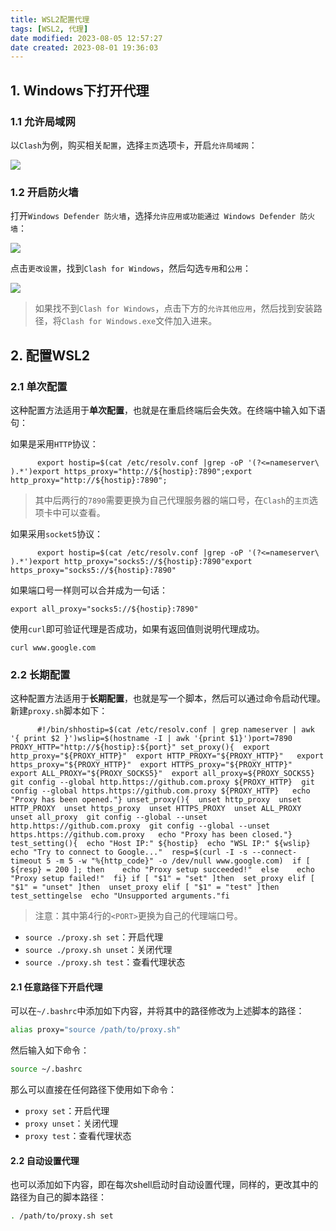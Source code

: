 ```yaml
---
title: WSL2配置代理
tags: [WSL2, 代理]
date modified: 2023-08-05 12:57:27
date created: 2023-08-01 19:36:03
---
```

## 1. Windows下打开代理

### 1.1 允许局域网

以`Clash`为例，购买相关`配置`，选择`主页`选项卡，开启`允许局域网`：

![](Rsources/Assets/47fdd538f8d314950b76b31a4730d8f7-2026333-20220519095954875-534125057.png)

### 1.2 开启防火墙

打开`Windows Defender 防火墙`，选择`允许应用或功能通过 Windows Defender 防火墙`：

![](Rsources/Assets/27c24b743ff8abb00e2bd6671acda885-2026333-20220519100052696-2100542151.png)

点击`更改设置`，找到`Clash for Windows`，然后勾选`专用`和`公用`：

![](Rsources/Assets/d36ede45cd49229eb554d5dfa50dcb30-2026333-20220519100127832-1936469422.png)

> 如果找不到`Clash for Windows`，点击下方的`允许其他应用`，然后找到安装路径，将`Clash for Windows.exe`文件加入进来。

## 2\. 配置WSL2

### 2.1 单次配置

这种配置方法适用于**单次配置**，也就是在重启终端后会失效。在终端中输入如下语句：

如果是采用`HTTP`协议：

```shell
      export hostip=$(cat /etc/resolv.conf |grep -oP '(?<=nameserver\ ).*')export https_proxy="http://${hostip}:7890";export http_proxy="http://${hostip}:7890";
```

> 其中后两行的`7890`需要更换为自己代理服务器的端口号，在`Clash`的`主页`选项卡中可以查看。

如果采用`socket5`协议：

```shell
      export hostip=$(cat /etc/resolv.conf |grep -oP '(?<=nameserver\ ).*')export http_proxy="socks5://${hostip}:7890"export https_proxy="socks5://${hostip}:7890"
```

如果端口号一样则可以合并成为一句话：

```shell
export all_proxy="socks5://${hostip}:7890"
```

使用`curl`即可验证代理是否成功，如果有返回值则说明代理成功。

```shell
curl www.google.com
```

### 2.2 长期配置

这种配置方法适用于**长期配置**，也就是写一个脚本，然后可以通过命令启动代理。新建`proxy.sh`脚本如下：

```shell
      #!/bin/shhostip=$(cat /etc/resolv.conf | grep nameserver | awk '{ print $2 }')wslip=$(hostname -I | awk '{print $1}')port=7890 PROXY_HTTP="http://${hostip}:${port}" set_proxy(){  export http_proxy="${PROXY_HTTP}"  export HTTP_PROXY="${PROXY_HTTP}"   export https_proxy="${PROXY_HTTP}"  export HTTPS_proxy="${PROXY_HTTP}"   export ALL_PROXY="${PROXY_SOCKS5}"  export all_proxy=${PROXY_SOCKS5}   git config --global http.https://github.com.proxy ${PROXY_HTTP}  git config --global https.https://github.com.proxy ${PROXY_HTTP}   echo "Proxy has been opened."} unset_proxy(){  unset http_proxy  unset HTTP_PROXY  unset https_proxy  unset HTTPS_PROXY  unset ALL_PROXY  unset all_proxy  git config --global --unset http.https://github.com.proxy  git config --global --unset https.https://github.com.proxy   echo "Proxy has been closed."} test_setting(){  echo "Host IP:" ${hostip}  echo "WSL IP:" ${wslip}  echo "Try to connect to Google..."  resp=$(curl -I -s --connect-timeout 5 -m 5 -w "%{http_code}" -o /dev/null www.google.com)  if [ ${resp} = 200 ]; then    echo "Proxy setup succeeded!"  else    echo "Proxy setup failed!"  fi} if [ "$1" = "set" ]then  set_proxy elif [ "$1" = "unset" ]then  unset_proxy elif [ "$1" = "test" ]then  test_settingelse  echo "Unsupported arguments."fi
```

> 注意：其中第4行的`<PORT>`更换为自己的代理端口号。

*   `source ./proxy.sh set`：开启代理
*   `source ./proxy.sh unset`：关闭代理
*   `source ./proxy.sh test`：查看代理状态

#### 2.1 任意路径下开启代理

可以在`~/.bashrc`中添加如下内容，并将其中的路径修改为上述脚本的路径：

```bash
alias proxy="source /path/to/proxy.sh"
```

然后输入如下命令：

```bash
source ~/.bashrc
```

那么可以直接在任何路径下使用如下命令：

*   `proxy set`：开启代理
*   `proxy unset`：关闭代理
*   `proxy test`：查看代理状态

#### 2.2 自动设置代理

也可以添加如下内容，即在每次shell启动时自动设置代理，同样的，更改其中的路径为自己的脚本路径：

```bash
. /path/to/proxy.sh set
```